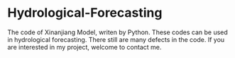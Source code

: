 # Hydrological-Forecasting
The code of Xinanjiang Model, writen by Python. These codes can be used in hydrological forecasting. There still are many defects in the code. If you are interested in my project, welcome to contact me.
